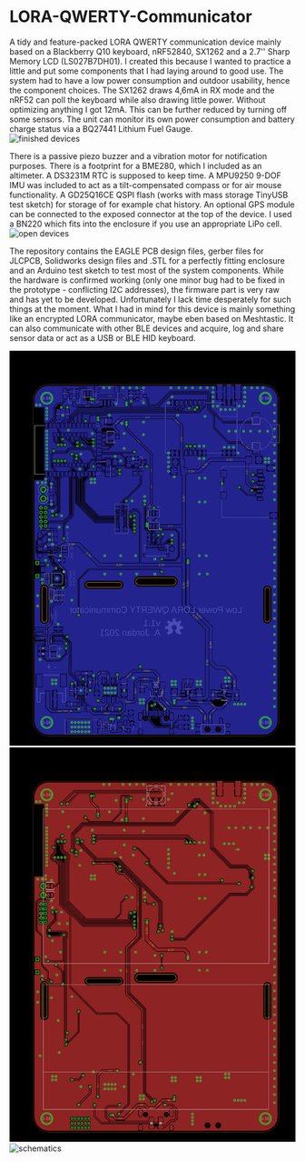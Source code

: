 # LORA-QWERTY-Communicator
A tidy and feature-packed LORA QWERTY communication device mainly based on a Blackberry Q10 keyboard, nRF52840, SX1262 and a 2.7'' Sharp Memory LCD (LS027B7DH01).
I created this because I wanted to practice a little and put some components that I had laying around to good use. The system had to have a low power consumption and outdoor usability, hence the component choices. The SX1262 draws 4,6mA in RX mode and the nRF52 can poll the keyboard while also drawing little power. Without optimizing anything I got 12mA. This can be further reduced by turning off some sensors. The unit can monitor its own power consumption and battery charge status via a BQ27441 Lithium Fuel Gauge.  
![finished devices](https://github.com/BigCorvus/LORA-QWERTY-Communicator/blob/main/Q10%20Lora%20Communicator/Images/20220512_214537.jpg)  

There is a passive piezo buzzer and a vibration motor for notification purposes. There is a footprint for a BME280, which I included as an altimeter. A DS3231M RTC is supposed to keep time. A MPU9250 9-DOF IMU was included to act as a tilt-compensated compass or for air mouse functionality. A GD25Q16CE QSPI flash (works with mass storage TinyUSB test sketch) for storage of for example chat history. An optional GPS module can be connected to the exposed connector at the top of the device. I used a BN220 which fits into the enclosure if you use an appropriate LiPo cell.  
![open devices](https://github.com/BigCorvus/LORA-QWERTY-Communicator/blob/main/Q10%20Lora%20Communicator/Images/20220512_214741.jpg)  

The repository contains the EAGLE PCB design files, gerber files for JLCPCB, Solidworks design files and .STL for a perfectly fitting enclosure and an Arduino test sketch to test most of the system components.
While the hardware is confirmed working (only one minor bug had to be fixed in the prototype - conflicting I2C addresses), the firmware part is very raw and has yet to be developed. Unfortunately I lack time desperately for such things at the moment. What I had in mind for this device is mainly something like an encrypted LORA communicator, maybe eben based on Meshtastic. It can also communicate with other BLE devices and acquire, log and share sensor data or act as a USB or BLE HID keyboard.  

![bottom](https://github.com/BigCorvus/LORA-QWERTY-Communicator/blob/main/Q10%20Lora%20Communicator/Images/q10-lora-bottom.png)  
![top](https://github.com/BigCorvus/LORA-QWERTY-Communicator/blob/main/Q10%20Lora%20Communicator/Images/q10-lora-top.png)  
![schematics](https://github.com/BigCorvus/LORA-QWERTY-Communicator/blob/main/Q10%20Lora%20Communicator/Images/q10-lora-v1.1-schematic.png)



